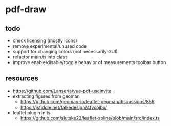 # pdf-draw

## todo
- check licensing (mostly icons)
- remove experimental/unused code
- support for changing colors (not necessarily GUI)
- refactor main.ts into class
- improve enable/disable/toggle behavior of measurements toolbar button

## resources
- https://github.com/Lanseria/vue-pdf-useinvite
- extracting figures from geoman
  - https://github.com/geoman-io/leaflet-geoman/discussions/856
  - https://jsfiddle.net/falkedesign/4fycojbu/
- leaflet plugin in ts
  - https://github.com/slutske22/leaflet-spline/blob/main/src/index.ts
